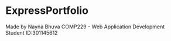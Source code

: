 # ExpressPortfolio  
  
Made by Nayna Bhuva
COMP229 - Web Application Development  
Student ID:301145612  
